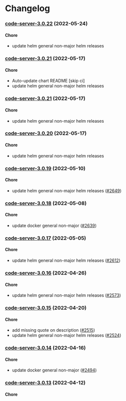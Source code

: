 # Changelog<br>


<a name="code-server-3.0.22"></a>
### [code-server-3.0.22](https://github.com/truecharts/apps/compare/openvscode-server-1.0.21...code-server-3.0.22) (2022-05-24)

#### Chore

* update helm general non-major helm releases



<a name="code-server-3.0.21"></a>
### [code-server-3.0.21](https://github.com/truecharts/apps/compare/code-server-3.0.20...code-server-3.0.21) (2022-05-17)

#### Chore

* Auto-update chart README [skip ci]
* update helm general non-major helm releases



<a name="code-server-3.0.21"></a>
### [code-server-3.0.21](https://github.com/truecharts/apps/compare/code-server-3.0.20...code-server-3.0.21) (2022-05-17)

#### Chore

* update helm general non-major helm releases



<a name="code-server-3.0.20"></a>
### [code-server-3.0.20](https://github.com/truecharts/apps/compare/openvscode-server-1.0.19...code-server-3.0.20) (2022-05-17)

#### Chore

* update helm general non-major helm releases



<a name="code-server-3.0.19"></a>
### [code-server-3.0.19](https://github.com/truecharts/apps/compare/code-server-3.0.18...code-server-3.0.19) (2022-05-10)

#### Chore

* update helm general non-major helm releases ([#2649](https://github.com/truecharts/apps/issues/2649))



<a name="code-server-3.0.18"></a>
### [code-server-3.0.18](https://github.com/truecharts/apps/compare/openvscode-server-1.0.18...code-server-3.0.18) (2022-05-08)

#### Chore

* update docker general non-major ([#2639](https://github.com/truecharts/apps/issues/2639))



<a name="code-server-3.0.17"></a>
### [code-server-3.0.17](https://github.com/truecharts/apps/compare/code-server-3.0.16...code-server-3.0.17) (2022-05-05)

#### Chore

* update helm general non-major helm releases ([#2612](https://github.com/truecharts/apps/issues/2612))



<a name="code-server-3.0.16"></a>
### [code-server-3.0.16](https://github.com/truecharts/apps/compare/openvscode-server-1.0.15...code-server-3.0.16) (2022-04-26)

#### Chore

* update helm general non-major helm releases ([#2573](https://github.com/truecharts/apps/issues/2573))



<a name="code-server-3.0.15"></a>
### [code-server-3.0.15](https://github.com/truecharts/apps/compare/code-server-3.0.14...code-server-3.0.15) (2022-04-20)

#### Chore

* add missing quote on description ([#2515](https://github.com/truecharts/apps/issues/2515))
* update helm general non-major helm releases ([#2524](https://github.com/truecharts/apps/issues/2524))



<a name="code-server-3.0.14"></a>
### [code-server-3.0.14](https://github.com/truecharts/apps/compare/code-server-3.0.13...code-server-3.0.14) (2022-04-16)

#### Chore

* update docker general non-major ([#2494](https://github.com/truecharts/apps/issues/2494))



<a name="code-server-3.0.13"></a>
### [code-server-3.0.13](https://github.com/truecharts/apps/compare/openvscode-server-1.0.13...code-server-3.0.13) (2022-04-12)

#### Chore
